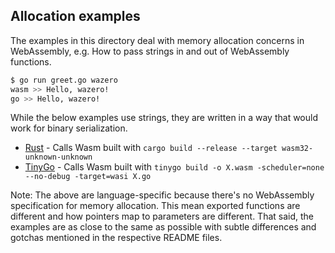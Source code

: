 ## Allocation examples

The examples in this directory deal with memory allocation concerns in
WebAssembly, e.g. How to pass strings in and out of WebAssembly functions.

```bash
$ go run greet.go wazero
wasm >> Hello, wazero!
go >> Hello, wazero!
```

While the below examples use strings, they are written in a way that would work
for binary serialization.

* [Rust](rust) - Calls Wasm built with `cargo build --release --target wasm32-unknown-unknown`
* [TinyGo](tinygo) - Calls Wasm built with `tinygo build -o X.wasm -scheduler=none --no-debug -target=wasi X.go`

Note: The above are language-specific because there's no WebAssembly
specification for memory allocation. This mean exported functions are different
and how pointers map to parameters are different. That said, the examples are
as close to the same as possible with subtle differences and gotchas mentioned
in the respective README files.
